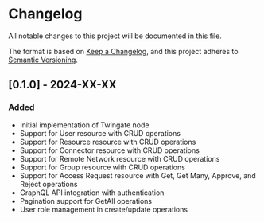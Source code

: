 # Changelog

All notable changes to this project will be documented in this file.

The format is based on [Keep a Changelog](https://keepachangelog.com/en/1.0.0/),
and this project adheres to [Semantic Versioning](https://semver.org/spec/v2.0.0.html).

## [0.1.0] - 2024-XX-XX

### Added
- Initial implementation of Twingate node
- Support for User resource with CRUD operations
- Support for Resource resource with CRUD operations
- Support for Connector resource with CRUD operations
- Support for Remote Network resource with CRUD operations
- Support for Group resource with CRUD operations
- Support for Access Request resource with Get, Get Many, Approve, and Reject operations
- GraphQL API integration with authentication
- Pagination support for GetAll operations
- User role management in create/update operations

